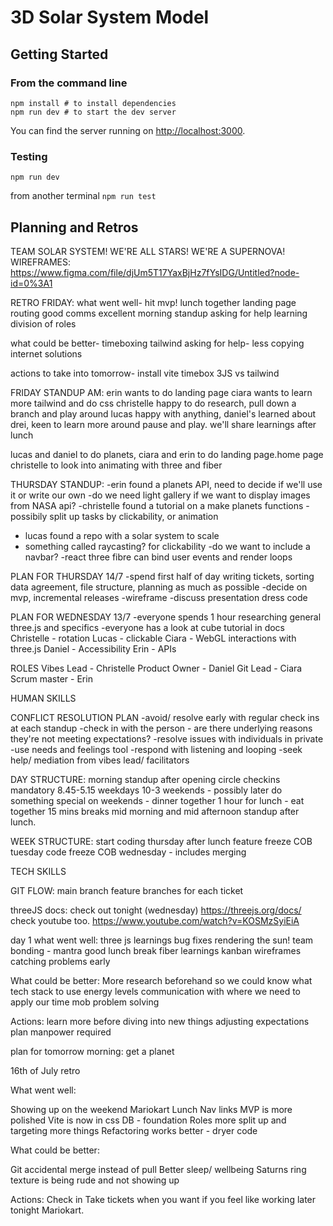 # 3D Solar System Model

## Getting Started


### From the command line

```
npm install # to install dependencies
npm run dev # to start the dev server
```
You can find the server running on [http://localhost:3000](http://localhost:3000).

### Testing
```
npm run dev
```
from another terminal
`
npm run test
`

## Planning and Retros


TEAM SOLAR SYSTEM! WE'RE ALL STARS! WE'RE A SUPERNOVA!
WIREFRAMES:
https://www.figma.com/file/djUm5T17YaxBjHz7fYsIDG/Untitled?node-id=0%3A1

RETRO FRIDAY:
what went well-
hit mvp!
lunch together
landing page
routing
good comms
excellent morning standup
asking for help
learning
division of roles

what could be better-
timeboxing
tailwind
asking for help- less copying internet solutions


actions to take into tomorrow-
install vite
timebox
3JS vs tailwind

FRIDAY STANDUP AM:
erin wants to do landing page
ciara wants to learn more tailwind and do css
christelle happy to do research, pull down a branch and play around
lucas happy with anything, 
daniel's learned about drei, keen to learn more around pause and play.
we'll share learnings after lunch

lucas and daniel to do planets,
ciara and erin to do landing page.home page
christelle to look into animating with three and fiber




THURSDAY STANDUP:
-erin found a planets API, need to decide if we'll use it or write our own
-do we need light gallery if we want to display images from NASA api?
-christelle found a tutorial on a make planets functions
-possibily split up tasks by clickability, or animation
- lucas found a repo with a solar system to scale
- something called raycasting? for clickability
-do we want to include a navbar? 
-react three fibre can bind user events and render loops

PLAN FOR THURSDAY 14/7
-spend first half of day writing tickets, sorting data agreement, file structure, planning as much as possible
-decide on mvp, incremental releases 
-wireframe
-discuss presentation dress code

PLAN FOR WEDNESDAY 13/7
-everyone spends 1 hour researching general three.js and specifics
-everyone has a look at cube tutorial in docs
Christelle - rotation
Lucas - clickable
Ciara - WebGL interactions with three.js
Daniel - Accessibility
Erin - APIs


ROLES
Vibes Lead - Christelle
Product Owner - Daniel
Git Lead - Ciara
Scrum master - Erin


HUMAN SKILLS

CONFLICT RESOLUTION PLAN
-avoid/ resolve early with regular check ins at each standup
-check in with the person - are there underlying reasons they're not meeting expectations?
-resolve issues with individuals in private
-use needs and feelings tool
-respond with listening and looping
-seek help/ mediation from vibes lead/ facilitators

DAY STRUCTURE:
morning standup after opening circle
checkins mandatory
8.45-5.15 weekdays
10-3 weekends - possibly later
do something special on weekends - dinner together
1 hour for lunch - eat together 
15 mins breaks mid morning and mid afternoon
standup after lunch.

WEEK STRUCTURE:
start coding thursday after lunch
feature freeze COB tuesday
code freeze COB wednesday - includes merging

TECH SKILLS

GIT FLOW:
main branch
feature branches for each ticket


threeJS docs: check out tonight (wednesday)
https://threejs.org/docs/
check youtube too.
https://www.youtube.com/watch?v=KOSMzSyiEiA


day 1 
what went well: 
three js learnings 
bug fixes
rendering the sun! 
team bonding - mantra 
good lunch break
fiber learnings 
kanban
wireframes
catching problems early

What could be better:
More research beforehand so we could know what tech stack to use 
energy levels
communication with where we need to apply our time
mob problem solving


Actions: 
learn more before diving into new things 
adjusting expectations 
plan manpower required


plan for tomorrow morning: 
get a planet 

16th of July retro

What went well: 

Showing up on the weekend
Mariokart 
Lunch 
Nav links 
MVP is more polished 
Vite is now in css 
DB - foundation 
Roles more split up and targeting more things 
Refactoring works better - dryer code 


What could be better:

Git accidental merge instead of pull
Better sleep/ wellbeing
Saturns ring texture is being rude and not showing up


Actions: 
Check in
Take tickets when you want if you feel like working later tonight
Mariokart. 


